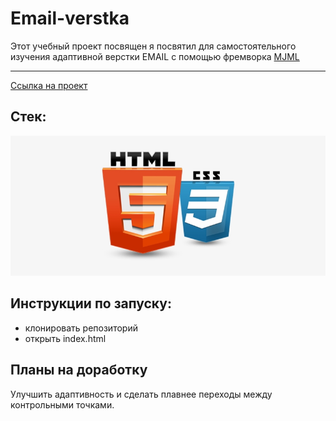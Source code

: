 # Email-verstka
Этот  учебный проект посвящен я посвятил для самостоятельного изучения адаптивной верстки  EMAIL с помощью фремворка [MJML](https://mjml.io/)
****

[Ссылка на проект](https://pavelcydep.github.io/email-verstka/)

## Стек:
![](htmlcss.png)

## Инструкции по запуску:
- клонировать репозиторий
- открыть index.html

## Планы на доработку
Улучшить адаптивность и сделать плавнее переходы между контрольными точками.
